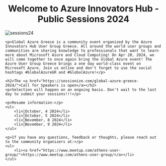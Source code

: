 <h1 align="center">Welcome to Azure Innovators Hub - Public Sessions 2024</h1>
    

   ![sessions24](https://github.com/user-attachments/assets/283b4345-55f5-4dc2-82fb-4b66fd1b15b8)


    <p>Global Azure Greece is a community event organized by the Azure Innovators Hub User Group Greece. All around the world user groups and communities are sharing knowledge to professionals that want to learn more about Microsoft Azure and Cloud Computing! On Apr 20, 2024, we will come together to once again bring the Global Azure event! The Azure User Group Greece brings a one day world-class event on Microsoft Azure. Join us online and don't forget to use the social hashtags #GlobalAzureGR and #GlobalAzure!</p>

    <h2>The <a href="https://sessionize.com/global-azure-greece-2024/">Call for Speakers is open</a></h2>
    <p>Selection will happen on an ongoing basis. Don't wait to the last day to submit your sessions!!!</p>

    <p>Resume information:</p>
    <ul>
        <li>📅October, 4 2024</li>
        <li>📅October, 5 2024</li>
        <li>📅November, 8 2024</li>
        <li>📅November, 9 2024</li>
    </ul>

    <p>If you have any questions, feedback or thoughts, please reach out to the community organizers at:</p>
    <ul>
        <li><a href="https://www.meetup.com/athens-user-group/">https://www.meetup.com/athens-user-group/</a></li>
    </ul>
</body>
</html>
